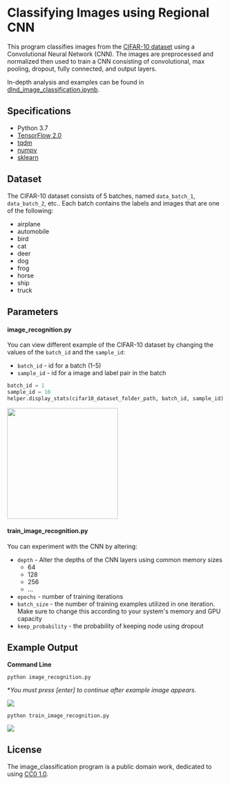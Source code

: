# Classifying Images using Regional CNN

This program classifies images from the [CIFAR-10 dataset](https://www.cs.toronto.edu/~kriz/cifar.html) using a Convolutional Neural Network (CNN). The images are preprocessed and normalized then used to train a CNN consisting of convolutional, max pooling, dropout, fully connected, and output layers.


In-depth analysis and examples can be found in [dlnd_image_classification.ipynb](https://github.com/BananuhBeatDown/image_recognition/blob/master/dlnd_image_classification.ipynb).

## Specifications

- Python 3.7
- [TensorFlow 2.0](https://www.tensorflow.org/install/?nav=true)
- [tqdm](https://github.com/noamraph/tqdm)
- [numpy](https://numpy.org/)
- [sklearn](https://scikit-learn.org/)

## Dataset

The CIFAR-10 dataset consists of 5 batches, named `data_batch_1`, `data_batch_2`, etc.. Each batch contains the labels and images that are one of the following:
- airplane
- automobile
- bird
- cat
- deer
- dog
- frog
- horse
- ship
- truck

## Parameters

#### image_recognition.py

You can view different example of the CIFAR-10 dataset by changing the values of the `batch_id` and the `sample_id`:

- `batch_id` - id for a batch (1-5)
- `sample_id` - id for a image and label pair in the batch

```python
batch_id = 1
sample_id = 10
helper.display_stats(cifar10_dataset_folder_path, batch_id, sample_id)
```
<img src="https://user-images.githubusercontent.com/10539813/27656181-52f23142-5c48-11e7-8f39-7a204c6d11eb.png" width="256">


#### train_image_recognition.py

You can experiment with the CNN by altering:
- `depth` - Alter the depths of the CNN layers using common memory sizes
    + 64
    + 128
    + 256
    + ...
- `epochs` - number of training iterations
- `batch_size` - the number of training examples utilized in one iteration. Make sure to change this according to your system's memory and GPU capacity
- `keep_probability` - the probability of keeping node using dropout

## Example Output

**Command Line**   

`python image_recognition.py`   

**You must press [enter] to continue after example image appears.*  

<img src="https://user-images.githubusercontent.com/29889429/75466272-f4d57480-59af-11ea-91ec-f1a3824450ed.png">

`python train_image_recognition.py`  

<img src="https://user-images.githubusercontent.com/29889429/75466362-13d40680-59b0-11ea-99fb-f89ee07c7f3c.png">

## License
The image_classification program is a public domain work, dedicated to using [CC0 1.0](https://creativecommons.org/publicdomain/zero/1.0/).